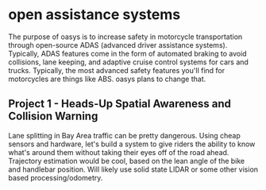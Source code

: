 # open assistance systems
The purpose of oasys is to increase safety in motorcycle transportation through open-source ADAS (advanced driver assistance systems). Typically, ADAS features come in the form of automated braking to avoid collisions, lane keeping, and adaptive cruise control systems for cars and trucks. Typically, the most advanced safety features you'll find for motorcycles are things like ABS. oasys plans to change that.

## Project 1 - Heads-Up Spatial Awareness and Collision Warning
Lane splitting in Bay Area traffic can be pretty dangerous. Using cheap sensors and hardware, let's build a system to give riders the ability to know what's around them without taking their eyes off of the road ahead. Trajectory estimation would be cool, based on the lean angle of the bike and handlebar position. Will likely use solid state LIDAR or some other vision based processing/odometry.
